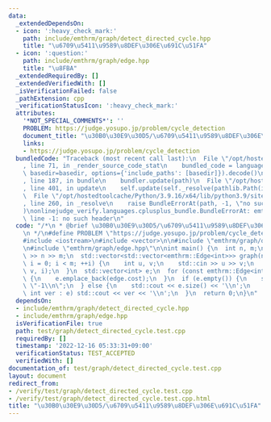 ```yaml
---
data:
  _extendedDependsOn:
  - icon: ':heavy_check_mark:'
    path: include/emthrm/graph/detect_directed_cycle.hpp
    title: "\u6709\u5411\u9589\u8DEF\u306E\u691C\u51FA"
  - icon: ':question:'
    path: include/emthrm/graph/edge.hpp
    title: "\u8FBA"
  _extendedRequiredBy: []
  _extendedVerifiedWith: []
  _isVerificationFailed: false
  _pathExtension: cpp
  _verificationStatusIcon: ':heavy_check_mark:'
  attributes:
    '*NOT_SPECIAL_COMMENTS*': ''
    PROBLEM: https://judge.yosupo.jp/problem/cycle_detection
    document_title: "\u30B0\u30E9\u30D5/\u6709\u5411\u9589\u8DEF\u306E\u691C\u51FA"
    links:
    - https://judge.yosupo.jp/problem/cycle_detection
  bundledCode: "Traceback (most recent call last):\n  File \"/opt/hostedtoolcache/Python/3.9.16/x64/lib/python3.9/site-packages/onlinejudge_verify/documentation/build.py\"\
    , line 71, in _render_source_code_stat\n    bundled_code = language.bundle(stat.path,\
    \ basedir=basedir, options={'include_paths': [basedir]}).decode()\n  File \"/opt/hostedtoolcache/Python/3.9.16/x64/lib/python3.9/site-packages/onlinejudge_verify/languages/cplusplus.py\"\
    , line 187, in bundle\n    bundler.update(path)\n  File \"/opt/hostedtoolcache/Python/3.9.16/x64/lib/python3.9/site-packages/onlinejudge_verify/languages/cplusplus_bundle.py\"\
    , line 401, in update\n    self.update(self._resolve(pathlib.Path(included), included_from=path))\n\
    \  File \"/opt/hostedtoolcache/Python/3.9.16/x64/lib/python3.9/site-packages/onlinejudge_verify/languages/cplusplus_bundle.py\"\
    , line 260, in _resolve\n    raise BundleErrorAt(path, -1, \"no such header\"\
    )\nonlinejudge_verify.languages.cplusplus_bundle.BundleErrorAt: emthrm/graph/detect_directed_cycle.hpp:\
    \ line -1: no such header\n"
  code: "/*\n * @brief \u30B0\u30E9\u30D5/\u6709\u5411\u9589\u8DEF\u306E\u691C\u51FA\
    \n */\n#define PROBLEM \"https://judge.yosupo.jp/problem/cycle_detection\"\n\n\
    #include <iostream>\n#include <vector>\n\n#include \"emthrm/graph/detect_directed_cycle.hpp\"\
    \n#include \"emthrm/graph/edge.hpp\"\n\nint main() {\n  int n, m;\n  std::cin\
    \ >> n >> m;\n  std::vector<std::vector<emthrm::Edge<int>>> graph(n);\n  for (int\
    \ i = 0; i < m; ++i) {\n    int u, v;\n    std::cin >> u >> v;\n    graph[u].emplace_back(u,\
    \ v, i);\n  }\n  std::vector<int> e;\n  for (const emthrm::Edge<int>& edge : emthrm::detect_directed_cycle(graph))\
    \ {\n    e.emplace_back(edge.cost);\n  }\n  if (e.empty()) {\n    std::cout <<\
    \ \"-1\\n\";\n  } else {\n    std::cout << e.size() << '\\n';\n    for (const\
    \ int ver : e) std::cout << ver << '\\n';\n  }\n  return 0;\n}\n"
  dependsOn:
  - include/emthrm/graph/detect_directed_cycle.hpp
  - include/emthrm/graph/edge.hpp
  isVerificationFile: true
  path: test/graph/detect_directed_cycle.test.cpp
  requiredBy: []
  timestamp: '2022-12-16 05:33:31+09:00'
  verificationStatus: TEST_ACCEPTED
  verifiedWith: []
documentation_of: test/graph/detect_directed_cycle.test.cpp
layout: document
redirect_from:
- /verify/test/graph/detect_directed_cycle.test.cpp
- /verify/test/graph/detect_directed_cycle.test.cpp.html
title: "\u30B0\u30E9\u30D5/\u6709\u5411\u9589\u8DEF\u306E\u691C\u51FA"
---
```


